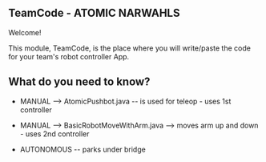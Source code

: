 ## TeamCode - ATOMIC NARWAHLS

Welcome!

This module, TeamCode, is the place where you will write/paste the code for your team's
robot controller App.

## What do you need to know?

* MANUAL --> AtomicPushbot.java -- is used for teleop - uses 1st controller

* MANUAL --> BasicRobotMoveWithArm.java --> moves arm up and down - uses 2nd controller

* AUTONOMOUS -- parks under bridge
